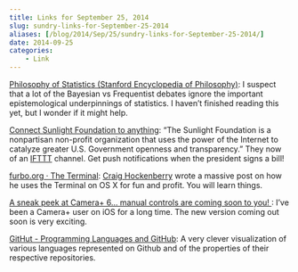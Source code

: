 ```yaml
---
title: Links for September 25, 2014
slug: sundry-links-for-September-25-2014
aliases: [/blog/2014/Sep/25/sundry-links-for-September-25-2014/]
date: 2014-09-25
categories:
    - Link
---
```


[Philosophy of Statistics (Stanford Encyclopedia of Philosophy)](http://plato.stanford.edu/entries/statistics/): I suspect that a lot of the Bayesian vs Frequentist debates ignore the important epistemological underpinnings of statistics. I haven’t finished reading this yet, but I wonder if it might help.

[Connect Sunlight Foundation to anything](https://ifttt.com/sunlightfoundation): “The Sunlight Foundation is a nonpartisan non-profit organization that uses the power of the Internet to catalyze greater U.S. Government openness and transparency.” They now of an [IFTTT](https://ifttt.com) channel. Get push notifications when the president signs a bill!

[furbo.org · The Terminal](http://furbo.org/2014/09/03/the-terminal/): [Craig Hockenberry](http://www.twitter.com/chockenberry) wrote a massive post on how he uses the Terminal on OS X for fun and profit. You will learn things.

[A sneak peek at Camera+ 6… manual controls are coming soon to you! ](http://snapsnapsnap.photos/a-sneak-peek-at-camera-6-manual-controls-are-coming-soon-to-you/): I’ve been a Camera+ user on iOS for a long time. The new version coming out soon is very exciting.

[GitHut - Programming Languages and GitHub](http://githut.info/): A very clever visualization of various languages represented on Github and of the properties of their respective repositories.
